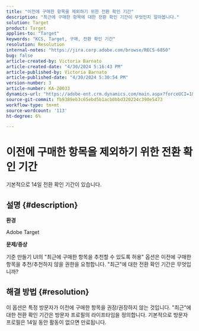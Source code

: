 ```yaml
---
title: "이전에 구매한 항목을 제외하기 위한 전환 확인 기간"
description: "최근에 구매한 항목에 대한 전환 확인 기간이 무엇인지 알아봅니다."
solution: Target
product: Target
applies-to: "Target"
keywords: "KCS, Target, 구매, 전환 확인 기간"
resolution: Resolution
internal-notes: "https://jira.corp.adobe.com/browse/RECS-6850"
bug: false
article-created-by: Victoria Barnato
article-created-date: "4/30/2024 5:16:43 PM"
article-published-by: Victoria Barnato
article-published-date: "4/30/2024 5:30:54 PM"
version-number: 3
article-number: KA-20033
dynamics-url: "https://adobe-ent.crm.dynamics.com/main.aspx?forceUCI=1&pagetype=entityrecord&etn=knowledgearticle&id=be6d0369-1507-ef11-9f89-000d3a31b84a"
source-git-commit: fb9389eb3c65ebd5b1acb0bbd320224c390e5473
workflow-type: tm+mt
source-wordcount: '113'
ht-degree: 6%

---
```


# 이전에 구매한 항목을 제외하기 위한 전환 확인 기간


기본적으로 14일 전환 확인 기간이 있습니다.

## 설명 {#description}


<b>환경</b>

Adobe Target

<b>문제/증상</b>

기준 만들기 UI의 &quot;최근에 구매한 항목을 추천할 수 있도록 허용&quot; 옵션은 이전에 구매한 항목을 추천/추천하지 않을 권한을 요청합니다. &quot;최근&quot;에 대한 전환 확인 기간은 무엇입니까?


## 해결 방법 {#resolution}


이 옵션은 특정 방문자가 이전에 구매한 항목을 권장/권장하지 않는 것입니다. &quot;최근&quot;에 대한 전환 확인 기간은 방문자 프로필의 라이프타임을 정의합니다. 기본적으로 방문자 프로필은 14일 동안 활동이 없으면 만료됩니다.
